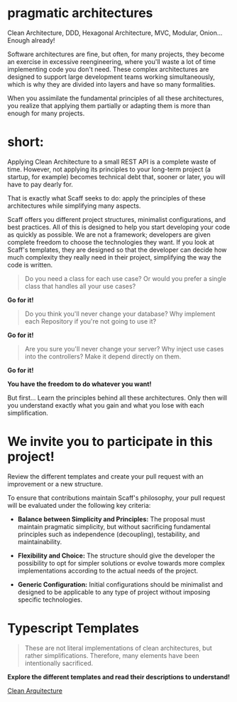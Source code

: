 # pragmatic architectures
 
 Clean Architecture, DDD, Hexagonal Architecture, MVC, Modular, Onion... Enough already!

Software architectures are fine, but often, for many projects, they become an exercise in excessive reengineering, where you'll waste a lot of time implementing code you don't need. These complex architectures are designed to support large development teams working simultaneously, which is why they are divided into layers and have so many formalities.

When you assimilate the fundamental principles of all these architectures, you realize that applying them partially or adapting them is more than enough for many projects.

# short:

Applying Clean Architecture to a small REST API is a complete waste of time. However, not applying its principles to your long-term project (a startup, for example) becomes technical debt that, sooner or later, you will have to pay dearly for.

That is exactly what Scaff seeks to do: apply the principles of these architectures while simplifying many aspects.

Scaff offers you different project structures, minimalist configurations, and best practices. All of this is designed to help you start developing your code as quickly as possible. We are not a framework; developers are given complete freedom to choose the technologies they want. If you look at Scaff's templates, they are designed so that the developer can decide how much complexity they really need in their project, simplifying the way the code is written.


> Do you need a class for each use case?
> Or would you prefer a single class that handles all your use cases?

**Go for it!**

> Do you think you'll never change your database? 
> Why implement each Repository if you're not going to use it?

 **Go for it!**

> Are you sure you'll never change your server? 
>Why inject use cases into the controllers? Make it depend directly on them.

 **Go for it!**

**You have the freedom to do whatever you want!**

But first... Learn the principles behind all these architectures. Only then will you understand exactly what you gain and what you lose with each simplification.


# We invite you to participate in this project!

Review the different templates and create your pull request with an improvement or a new structure.

To ensure that contributions maintain Scaff's philosophy, your pull request will be evaluated under the following key criteria:

-   **Balance between Simplicity and Principles:** The proposal must maintain pragmatic simplicity, but without sacrificing fundamental principles such as independence (decoupling), testability, and maintainability.
    
-   **Flexibility and Choice:** The structure should give the developer the possibility to opt for simpler solutions or evolve towards more complex implementations according to the actual needs of the project.
    
-   **Generic Configuration:** Initial configurations should be minimalist and designed to be applicable to any type of project without imposing specific technologies.



# Typescript Templates

>These are not literal implementations of clean architectures, but rather simplifications. Therefore, many elements have been intentionally sacrificed.

**Explore the different templates and read their descriptions to understand!**

[Clean Arquitecture](https://github.com/aten039/scaff/edit/main/README.md)
